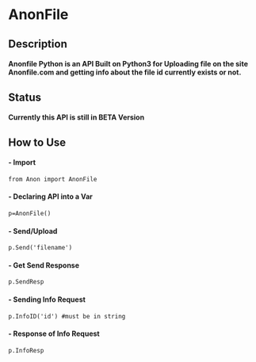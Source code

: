 # AnonFile
## Description 
#### Anonfile Python is an API Built on Python3 for Uploading file on the site Anonfile.com and getting info about the file id currently exists or not.
#### 

## Status 
#### Currently this API is still in BETA Version

## How to Use 

#### - Import 
`from Anon import AnonFile`

#### - Declaring API into a Var
`p=AnonFile()`

#### - Send/Upload 
`p.Send('filename')`

#### - Get Send Response
`p.SendResp`

#### - Sending Info Request
`p.InfoID('id') #must be in string`

#### - Response of Info Request
`p.InfoResp`
